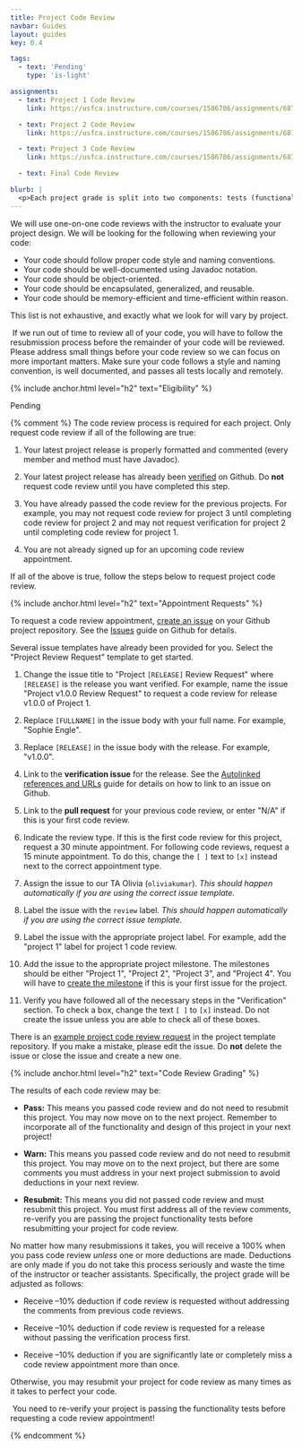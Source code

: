 ```yaml
---
title: Project Code Review
navbar: Guides
layout: guides
key: 0.4

tags:
  - text: 'Pending'
    type: 'is-light'

assignments:
  - text: Project 1 Code Review
    link: https://usfca.instructure.com/courses/1586786/assignments/6871433

  - text: Project 2 Code Review
    link: https://usfca.instructure.com/courses/1586786/assignments/6871437

  - text: Project 3 Code Review
    link: https://usfca.instructure.com/courses/1586786/assignments/6871439

  - text: Final Code Review

blurb: |
  <p>Each project grade is split into two components: tests (functionality) and code review (design). This guide details the process for signing up for <em>code review</em> of your projects. See the other <a href="index.html">project guides</a> guides for other details.</p>
---
```


We will use one-on-one code reviews with the instructor to evaluate your project design. We will be looking for the following when reviewing your code:

  - Your code should follow proper code style and naming conventions.
  - Your code should be well-documented using Javadoc notation.
  - Your code should be object-oriented.
  - Your code should be encapsulated, generalized, and reusable.
  - Your code should be memory-efficient and time-efficient within reason.

This list is not exhaustive, and exactly what we look for will vary by project.

<p><article class="message is-warning">
  <div class="message-body">
    <i class="fas fa-hourglass-end"></i>&nbsp;If we run out of time to review all of your code, you will have to follow the resubmission process before the remainder of your code will be reviewed. Please address small things before your code review so we can focus on more important matters. Make sure your code follows a style and naming convention, is well documented, and passes all tests locally and remotely.
  </div>
</article></p>

{% include anchor.html level="h2" text="Eligibility" %}

Pending

{% comment %}
The code review process is required for each project. Only request code review if all of the following are true:

  1. Your latest project release is properly formatted and commented (every member and method must have Javadoc).

  1. Your latest project release has already been [verified](project-verification.html) on Github. Do **not** request code review until you have completed this step.

  1. You have already passed the code review for the previous projects. For example, you may not request code review for project 3 until completing code review for project 2 and may not request verification for project 2 until completing code review for project 1.

  1. You are not already signed up for an upcoming code review appointment.

If all of the above is true, follow the steps below to request project code review.

{% include anchor.html level="h2" text="Appointment Requests" %}

To request a code review appointment, [create an issue](https://help.github.com/articles/creating-an-issue/) on your Github project repository. See the [Issues](https://guides.github.com/features/issues/) guide on Github for details.

Several issue templates have already been provided for you. Select the "Project Review Request" template to get started.

  1. Change the issue title to "Project `[RELEASE]` Review Request" where `[RELEASE]` is the release you want verified. For example, name the issue "Project v1.0.0 Review Request" to request a code review for release v1.0.0 of Project 1.

  1. Replace `[FULLNAME]` in the issue body with your full name. For example, "Sophie Engle".

  1. Replace `[RELEASE]` in the issue body with the release. For example, "v1.0.0".

  1. Link to the **verification issue** for the release. See the [Autolinked references and URLs](https://help.github.com/articles/autolinked-references-and-urls/#issues-and-pull-requests) guide for details on how to link to an issue on Github.

  1. Link to the **pull request** for your previous code review, or enter "N/A" if this is your first code review.

  1. Indicate the review type. If this is the first code review for this project, request a 30 minute appointment. For following code reviews, request a 15 minute appointment. To do this, change the `[ ]` text to `[x]` instead next to the correct appointment type.

  1. Assign the issue to our TA Olivia (`oliviakumar`). *This should happen automatically if you are using the correct issue template.*

  1. Label the issue with the `review` label. *This should happen automatically if you are using the correct issue template.*

  7. Label the issue with the appropriate project label. For example, add the "project 1" label for project 1 code review.

  8. Add the issue to the appropriate project milestone. The milestones should be either "Project 1", "Project 2", "Project 3", and "Project 4". You will have to [create the milestone](https://help.github.com/articles/creating-and-editing-milestones-for-issues-and-pull-requests/) if this is your first issue for the project.

  9. Verify you have followed all of the necessary steps in the "Verification" section. To check a box, change the text `[ ]` to `[x]` instead. Do not create the issue unless you are able to check all of these boxes.


There is an [example project code review request](https://github.com/usf-cs212-spring2019/template-project/issues/2) in the project template repository. If you make a mistake, please edit the issue. Do **not** delete the issue or close the issue and create a new one.

{% include anchor.html level="h2" text="Code Review Grading" %}

The results of each code review may be:

  - **Pass:** This means you passed code review and do not need to resubmit this project. You may now move on to the next project. Remember to incorporate all of the functionality and design of this project in your next project!

  - **Warn:** This means you passed code review and do not need to resubmit this project. You may move on to the next project, but there are some comments you must address in your next project submission to avoid deductions in your next review.

  - **Resubmit:** This means you did not passed code review and must resubmit this project. You must first address all of the review comments, re-verify you are passing the project functionality tests before resubmitting your project for code review.

No matter how many resubmissions it takes, you will receive a 100% when you pass code review *unless* one or more deductions are made. Deductions are only made if you do not take this process seriously and waste the time of the instructor or teacher assistants. Specifically, the project grade will be adjusted as follows:

  - Receive –10% deduction if code review is requested without addressing the comments from previous code reviews.

  - Receive –10% deduction if code review is requested for a release without passing the verification process first.

  - Receive –10% deduction if you are significantly late or completely miss a code review appointment more than once.

Otherwise, you may resubmit your project for code review as many times as it takes to perfect your code.

<p><article class="message is-info">
  <div class="message-body">
    <i class="fas fa-info-circle"></i>&nbsp;You need to re-verify your project is passing the functionality tests before requesting a code review appointment!
  </div>
</article></p>
{% endcomment %}

